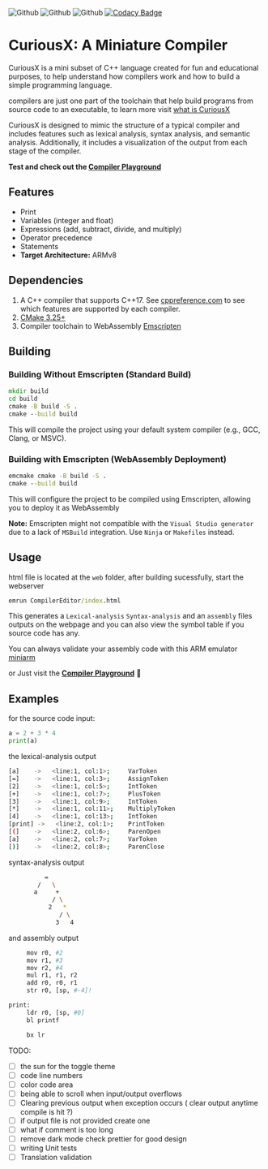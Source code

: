 ![Github](https://github.com/jnyfah/CuriousX/actions/workflows/cmake.yml/badge.svg)
![Github](https://github.com/jnyfah/CuriousX/actions/workflows/msvc.yml/badge.svg)
![Github](https://github.com/jnyfah/CuriousX/actions/workflows/codeql.yml/badge.svg)
[![Codacy Badge](https://app.codacy.com/project/badge/Grade/400c60bf7e00462d880d5d782adec10e)](https://www.codacy.com/gh/jnyfah/CuriousX/dashboard?utm_source=github.com&amp;utm_medium=referral&amp;utm_content=jnyfah/CuriousX&amp;utm_campaign=Badge_Grade)

# CuriousX: A Miniature Compiler
CuriousX is a mini subset of C++ language created for fun and educational purposes, to help understand how compilers work and how to build a simple programming language.  

compilers are just one part of the toolchain that help build programs from source code to an executable, to learn more visit [what is CuriousX](https://jenniferchukwu.com/posts/curiousx)

CuriousX is designed to mimic the structure of a typical compiler and includes features such as lexical analysis, syntax analysis, and semantic analysis. Additionally, it includes a visualization of the output from each stage of the compiler.

__Test and check out the [Compiler Playground](https://jnyfah.github.io/CuriousX/)__

## Features
-   Print
-   Variables (integer and float)
-   Expressions (add, subtract, divide, and multiply)
-   Operator precedence
-   Statements
-   __Target Architecture:__ ARMv8

## Dependencies
1.  A C++ compiler that supports C++17. See [cppreference.com](https://en.cppreference.com/w/cpp/compiler_support) to see which features are supported by each compiler.
2.  [CMake 3.25+](https://cmake.org/)
3.  Compiler toolchain to WebAssembly [Emscripten](https://emscripten.org/docs/getting_started/downloads.html)

## Building

### Building Without Emscripten (Standard Build)
```cmd
mkdir build
cd build
cmake -B build -S .
cmake --build build
```
This will compile the project using your default system compiler (e.g., GCC, Clang, or MSVC).

### Building with Emscripten (WebAssembly Deployment)
```cmd
emcmake cmake -B build -S .
cmake --build build
```
This will configure the project to be compiled using Emscripten, allowing you to deploy it as WebAssembly

__Note:__ Emscripten might not compatible with the `Visual Studio generator` due to a lack of `MSBuild` integration. Use `Ninja` or `Makefiles` instead.

## Usage
html file is located at the `web` folder, after building sucessfully, start the webserver
```cmd
emrun CompilerEditor/index.html
```

This generates a `Lexical-analysis` `Syntax-analysis` and an `assembly` files outputs on the webpage and you can also view the symbol table if you source code has any.

You can always validate your assembly code with this ARM emulator [miniarm](https://github.com/ebresafegaga/miniarm)

or Just visit the __[Compiler Playground](https://jnyfah.github.io/CuriousX/)__ 🫠

## Examples
for the source code input:

```py
a = 2 + 3 * 4
print(a)
```

the lexical-analysis output
```sh
[a]    ->   <line:1, col:1>;	 VarToken
[=]    ->   <line:1, col:3>;	 AssignToken
[2]    ->   <line:1, col:5>;	 IntToken
[+]    ->   <line:1, col:7>;	 PlusToken
[3]    ->   <line:1, col:9>;	 IntToken
[*]    ->   <line:1, col:11>;	 MultiplyToken
[4]    ->   <line:1, col:13>;	 IntToken
[print] ->   <line:2, col:1>;	 PrintToken
[(]    ->   <line:2, col:6>;	 ParenOpen
[a]    ->   <line:2, col:7>;	 VarToken
[)]    ->   <line:2, col:8>;	 ParenClose
```

syntax-analysis output
```sh
          =
        /   \
       a     +
            / \
           2   *
              / \
             3   4
```

and assembly output

```sh
	 mov r0, #2
	 mov r1, #3
	 mov r2, #4
	 mul r1, r1, r2
	 add r0, r0, r1
	 str r0, [sp, #-4]!

print: 
	 ldr r0, [sp, #0]
	 bl printf

	 bx lr
```

TODO:
- [ ] the sun for the toggle theme
- [ ] code line numbers
- [ ] color code area
- [ ] being able to scroll when input/output overflows
- [ ] Clearing previous output when exception occurs ( clear output anytime compile is hit ?)
- [ ] if output file is not provided create one
- [ ] what if comment is too long
- [ ] remove dark mode check prettier for good design
- [ ] writing Unit tests
- [ ] Translation validation